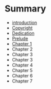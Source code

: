 # Summary

* [introduction](README.md)
* [Copyright](copyright.md)
* [Dedication](dedication.md)
* [Prelude](prelude.md)
* [Chapter 1](chapter1.md)
* Chapter 2
* Chapter 3
* Chapter 3
* Chapter 4
* Chapter 5
* Chapter 6
* Chapter 7

